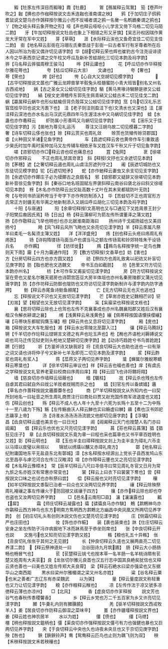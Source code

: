 <!-- { "loadSidebar": true } -->
　　豭【牡豕左传深目而豭喙】麚【牡鹿】　　　鴐【鴈属释云驾鵞】　笳【卷芦叶吹之】耞【拂也亦作枷释按说文击禾连耞也淮南谓之柍】　　鸦【于加切庄子鸱鸦耆鼠说文楚乌亦作鵶释按尔雅云小而不反哺者谓之鸦一名鸒一名鹎鶋秦谓之鸦也】　丫【物之岐头释云象开物之形】哑【声也释云哑呕小儿学言又倚下乌格二切见马陌二韵】　　牙【牛加切释按说文牡齿也象上下相错之形又牙旗】【吴志孙权因瑞作黄龙大牙常在军中又姓】　　芽【草萌】　　涯【水际释云涘也又鱼奇宜佳二切见支佳二韵】　衙【地名释云彭衙在冯翊左氏秦晋战于彭衙一曰古者军行有牙尊者所在后人因以所治为衙又偶许切见语字韵】华【胡切释云荣也辉也崔豹古今注尧设诽谤木今之华表西京记谓之交午柱又呼瓜及新补苦蛙胡化三切见本韵及祃字韵】　　　骅【马名释云骅骝周穆王骏马】
　　哗【释云讙也】　　　花【呼瓜切亦作华释按尔雅花荂也】　　　　夸【枯瓜切释云大言
　　文譀也】　　　　夸【奢也】　　　　荂【荣也】　　　　姱【好也】
　　恗【心自大又空胡切见模字韵】　　　　　【古华切释按说文蓏也广雅云龙蹄兽掌羊骹兔头桂髓蜜防小青大班皆别名又州名古西戎地】　　娲【古之圣女又公蛙切见佳字韵】騧【黄马黒喙诗騧駵是骖又公蛙切见佳字韵】　　緺【绶文史滑稽传东郭先生佩青緺又公蛙古禾二切见佳戈二韵】　　　蜗【蠃属释云蜗牛也形似蛄蝓但背负殻耳又公蛙切见佳字韵】窊【乌切汉礼乐志窅窊桂华凹也说文汚袠下也】　洼【老子则洼则盈洼下也文清水也又深也】洼【渥洼释云深池也亦水名出马汉武元鼎四年马生渥洼水中又乌蜗切见佳字韵】　蛙【水蛊也亦作鼃释云
　　虾防属小形善鸣又乌蜗切见佳字韵】　　　　哇【滛乐又于佳切见佳字韵】污【凿地为尊见礼运汚
　　尊注又汪胡乌故二切见模暮二字韵】　　　　奢【诗车切释云侈也张也】赊【释云贳买也周礼敛
　　赊贳也货殖传赊贷郡国】　畬【火种田又羊诸见鱼字韵】　　　　　车【昌遮切释云舍也黄帝作车引重致逺少昊氏时加牛禹时奚仲加马又左传辅车相依牙车又姓汉车千秋又斤于切见鱼字韵】
　　嗟【咨邪切亦作□释云咨也叹也痛息也】　　　罝【兔网】　　　　衺【徐嗟切亦作邪释云
　　不正也周礼禁其竒衺】　斜【释按文抒也又余遮切见本韵】　　　　防【茅穗】遮【之奢切释云遏也周礼山虞注厉遮列守之】　　阇【辰遮切城防也又东徒切见模字韵】铊【石遮切短矛】　　蛇【亦作虵释云妻虫又余支切见支字韵】　　　防【余遮切亦作鎁庄子必为镆鎁古之良劔名】　邪【琅邪郡又疑辞又徐嗟切见本韵新补音徐见鱼字韵】斜【秦谷口地名班固赋左界褒斜释云南谷曰褒北谷曰斜又徐嗟切见本韵】　枒【木名亦作防释云出交趾高数十丈叶在其末吴都赋防叶无防】　　　侉【与夸同书骄滛矜侉当于夸字下亦作侉防制添入】　华【苦蛙切不正也周官形方氏常正方封疆无有华离之地新制添入又胡瓜呼瓜胡化三切见本韵及祃字韵】
　　十阳【与唐通】
　　阳【余章切释按文髙明也又与□通见下又姓周景王封少子阳樊后裔因氏焉】旸【日出】杨【释云蒲柳可为箭左传所谓董泽之蒲又姓】　　扬【亦作敭释云飞举也明也也亦北据淮南距海曰
　　扬州诗干戈戚扬钺也又美目扬兮】　　　　　飏【风飞释云风所飞飏也又余亮切见漾字韵】羊【释云豕属凡祭羊曰柔毛一名髯须主簿又姓】　　洋【洋洋盛皃】　　疡【创也释云头疮曰疡周礼有疡医】　　　钖【诗钩隋镂钖马面当卢也谓当马之额左传钖鸾和铃郊特牲朱干设钖兵名
　　亦作鐊】　　　　徉【彷徉徙】　　　鴹【鴹鸟名释按字统一足鸟也舞则天下雨】霷【十月为霷通作阳】　芳【敷方切释按文香草也】妨【害也】　　　方【分房切释云四方也亦方圆又姓】　　　祊【祭四方也周礼致禽以祀祊又补盲切见庚字韵】肪【脂也肥也文选魏文
　　帝书玉白如截肪】　　坊【邑里又符方切见本韵亦州名】　　　　枋【木可作车又甫妄切见漾字韵】　　　房【符方切释按说文室在旁也又星名尔雅天驷房也诗閟宫笾豆大房半体俎也亦州名秦房陵郡又蒲光切见唐字韵】防【亦作坊释云防御也隄防也又符访切见漾字韵新制许与漾字韵内防字通押】
　　鲂【释云赤尾鱼诗鲂鱼頳尾】　　　　亡【无方切释云无也灭也逃也】
　　忘【释按说文不识也又无放切见漾字韵】　　芒【草耑亦姓史记魏相芒卯】铓【刃耑】望【相望也又无放切见漾字韵】　　　杗【杗廇梁也释按说文栋也】
　　襄【思将切释云除也上也驾也左传不克襄事成也亦州名魏襄阳郡又姓后汉有襄楷汉令解衣耕谓之襄】
　　缃【浅黄释云帛浅黄色】纕【佩帯释按国语懐挟缨纕】　　　　瓖【马帯玦东都赋钩膺玉瓖】相【释云共也又息将切见漾字韵】　　　厢【庑也】　　　箱【释按说文大车牝服也】湘【释云水出零陵北至酃入江】　　　骧【释云马腾跃】　锵【千羊切亦作玱释云铿锵言文德之有声也玱玉声也】枪【矟也齐语枪刈耨镈说文歫也司马迁传见狱吏则头枪地又楚耕切见庚字韵】跄【动诗巧趋跄兮书鸟兽跄跄】　　　蹡【行貌】　　　斨【方銎斧诗又缺我斨】将【资良切释云大也助也送也一曰有渐之词又请也诗将仲子兮又新补七羊及即亮二切见本韵及漾字韵】
　　浆【释云酢浆也周礼有浆人】　　　　蒋【苽蒋又子两切见养字韵】
　　螀【蝉属尔雅蜺寒蜩释云寒螀也】　　　详【徐羊切释云审议也】祥【释云吉也福也善也】庠【有虞氏之学释按说文礼官养老夏曰校商曰序周曰庠】翔【释云回飞也诗将翺将翔】
　　墙【慈良切亦作墙释云垣蔽也】　　　樯【颿柱】　　　戕【释云杀也残也左传自虐其君曰弑自外曰戕公羊戕者戕贼而杀之也】　　嫱【妇官左传以备嫔嫱】蘠【草名亦作蔷释按説文蘠蘼虋冬也】　　　商【尸羊切释按説文从外知内也一曰契所封地名一曰祉音之所生周礼商贾注行曰商处曰贾又赵充国传商军进退度也又姓】　　　伤【释云创也】　　殇【释云不成人也人年十九至十六死为长殇十五至十二为中殇十一至八歳为下殇】觞【左传觞曲沃人释云觯也实曰觞虚曰觯】鬺【煮也汉书郊祀志鬺享上帝】　　　汤【诗淮水汤汤汤汤流貌又他郎切见唐字韵】【浮壤】　　　昌【齿良切释云盛也美言也一曰日光】　　　阊【阊阖释云天门也按楚人名门亦曰阊阖】　　倡【释云乐也优也又尺亮切见漾字韵】　　　菖【荪也释云菖蒲】猖【猖狂见庄子】　章【止良切释按説文乐竟为章一曰程也采也篇章也又书平章百姓明也又姓】彰【释云明也】　　璋【玉也半圭曰璋释按説文剡上为圭半圭为璋礼六币圭以马璋以皮璧以帛琮以
　　锦琥以绣璜以黼又赤璋礼南方】　　　　鄣【地名释云纪附庸国地东平无盐县东北有鄣城】漳【水名释按水经源出上党长子县西发鸠山东北至昌亭与虖沱河合左传江汉睢漳】墇【亦作障释云壅也又之亮切见漾字韵】　　樟【木名释云豫樟木】　常【辰羊切释云八尺曰寻倍寻曰常见周礼冬官又日月为常九旂之名亦姓汉有常惠亦常变也】　　　裳【释云上曰衣下曰裳裳下帬也】尝【释按説文口味之也试也亦秋祭曰尝】　　偿【释云报也又时亮切见漾字韵】
　　穰【如羊切释按説文黍裂已治者一曰众也又汝两切见养字韵】　　　禳【释云除殃祭周礼襘禳之事左传禳火于防回禄又祓禳于四方】　　　攘【亦作释云除也却也夺也盗也又汝两切见养字韵】
　　□【邑名云南阳□县】　瀼【瀼瀼露也】　　　瓤【犀】　　　　霜【师庄切释云凝露也】骦【骕骦良马亦作騻】　鷞【鹔鷞神鸟亦作鹴释云西方神鸟也东方明南方焦明西方鹔鷞北方幽昌中央凤凰又所两切见养字韵】　创【初庄切礼头有创则沐説文伤也又楚亮切见漾字韵】
　　庄【侧霜切释云严也庄田也】　　　　　　妆【饰也亦作糚】　　装【裹也装束也】牀【仕庄切释云安身之坐左传防子冯诈病掘地下冰而牀焉至于恭坐则席也】　　张【中良切释云开也説
　　文施弓也又知亮切见漾字韵又姓】　　　　粻【粮也礼五十异粻】　伥【丑良切礼伥伥乎其何之无见貌】　　　长【仲良切释云久逺也又展两直亮二切见养漾二韵】　【释云祭神道处一曰
　　治谷田诗九月筑圃】　肠【释云大小肠肠畅也畅冒气也】　　　　　苌【苌楚释云铫弋也按本草一名羊肠一名羊桃诗隰有苌楚又姓周有大夫苌】良【龙张切尔雅元良首也汉五行志中国其良絶矣犹信也又释云贤也善也一曰美也又姓左传郑大夫良霄】　梁【释云石絶水曰梁亦强梁也又东据华山之南西距
　　黒水曰梁州尔雅楣谓之梁又州名亦姓】　　　　粱【谷名释云粟也米之善者广志辽东有赤梁魏武
　　以为粥】　　　　量【释云量度説文称轻重也又力让切见漾字韵】　　粮【亦作粮释云糇也】
　　凉【左传作法于凉又虢多凉徳释云薄也亦凉州】　　□【北风】　　　　香【虚良切亦作芗释按
　　説文芳也谷气也春秋传黍稷馨香】　　　　　乡【释云乡党也万二千五百家为乡又许亮切见漾字韵】
　　膷【牛羮礼内则有膷臐膮】　　　　　　羌【驱羊切释按説文西戎牧羊人】姜【居良切亦作防释云御湿之菜味辛】　　　畺【亦作疆壃释按説文界也】姜【释云姓也神农居羊
　　水以为姓】　　　　僵【偾也】　　　缰【马绁】　　　橿【柄也释按説文鉏柄也】彊【渠良切亦作强释按説文彊弓有力也强健也暴也又巨两切见养字韵】　　央【于良切释云中央也久也诗夜未央旦也又于京切见庚字韵】　　　殃【咎也】　　　鉠【鉠鉠铃声】鸯【鸳鸯释云匹鸟也止则为耦飞则为双】　　秧【禾秧释按説文禾若秧穰也】
